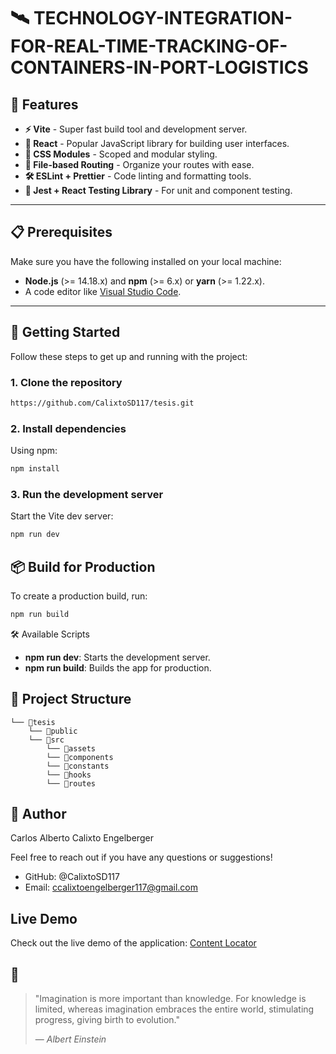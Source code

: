 # 🛰️ **TECHNOLOGY-INTEGRATION-FOR-REAL-TIME-TRACKING-OF-CONTAINERS-IN-PORT-LOGISTICS**

## 🚀 **Features**

- **⚡️ Vite** - Super fast build tool and development server.
- **🔄 React** - Popular JavaScript library for building user interfaces.
- **🎨 CSS Modules** - Scoped and modular styling.
- **📂 File-based Routing** - Organize your routes with ease.
- **🛠️ ESLint + Prettier** - Code linting and formatting tools.
- **🔧 Jest + React Testing Library** - For unit and component testing.

---

## 📋 **Prerequisites**

Make sure you have the following installed on your local machine:

- **Node.js** (>= 14.18.x) and **npm** (>= 6.x) or **yarn** (>= 1.22.x).
- A code editor like [Visual Studio Code](https://code.visualstudio.com/).

---

## 🚀 **Getting Started**

Follow these steps to get up and running with the project:

### 1. **Clone the repository**

```bash
https://github.com/CalixtoSD117/tesis.git
```

### 2. **Install dependencies**

Using npm:
```bash
npm install
```
### 3. **Run the development server**


Start the Vite dev server:

```bash
npm run dev
```

## 📦 **Build for Production**

To create a production build, run:

```bash
npm run build
```


🛠️ Available Scripts
- **npm run dev**: Starts the development server.
- **npm run build**: Builds the app for production.

## 📁 **Project Structure**

```
└── 📁tesis
    └── 📁public
    └── 📁src
        └── 📁assets
        └── 📁components
        └── 📁constants
        └── 📁hooks
        └── 📁routes
```



## 👤 **Author**
Carlos Alberto Calixto Engelberger

Feel free to reach out if you have any questions or suggestions!

- GitHub: @CalixtoSD117
- Email: ccalixtoengelberger117@gmail.com


## Live Demo

Check out the live demo of the application: [Content Locator](https://contentlocatoor.netlify.app/)


## **🎨**

> "Imagination is more important than knowledge. For knowledge is limited, whereas imagination embraces the entire world, stimulating progress, giving birth to evolution."
>
> — *Albert Einstein*
